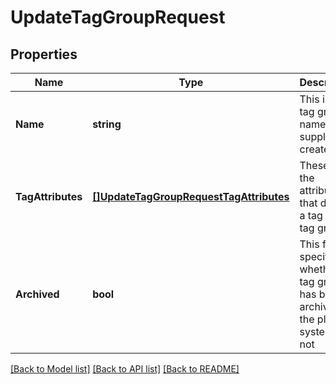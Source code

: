 # UpdateTagGroupRequest

## Properties
Name | Type | Description | Notes
------------ | ------------- | ------------- | -------------
**Name** | **string** | This is the tag group name supplied on create | [optional] [default to null]
**TagAttributes** | [**[]UpdateTagGroupRequestTagAttributes**](UpdateTagGroupRequest_tagAttributes.md) | These are the attributes that define a tag in this tag group | [optional] [default to null]
**Archived** | **bool** | This flag specifies whether the tag group has been archived in the pleo system or not | [optional] [default to null]

[[Back to Model list]](../README.md#documentation-for-models) [[Back to API list]](../README.md#documentation-for-api-endpoints) [[Back to README]](../README.md)

